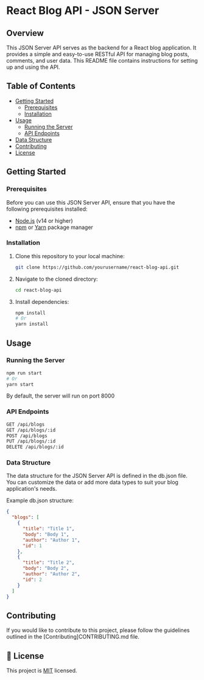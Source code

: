 # React Blog API - JSON Server

## Overview

This JSON Server API serves as the backend for a React blog application. It provides a simple and easy-to-use RESTful API for managing blog posts, comments, and user data. This README file contains instructions for setting up and using the API.

## Table of Contents

- [Getting Started](#getting-started)
  - [Prerequisites](#prerequisites)
  - [Installation](#installation)
- [Usage](#usage)
  - [Running the Server](#running-the-server)
  - [API Endpoints](#api-endpoints)
- [Data Structure](#data-structure)
- [Contributing](#contributing)
- [License](#license)

## Getting Started

### Prerequisites

Before you can use this JSON Server API, ensure that you have the following prerequisites installed:

- [Node.js](https://nodejs.org/) (v14 or higher)
- [npm](https://www.npmjs.com/) or [Yarn](https://yarnpkg.com/) package manager

### Installation

1. Clone this repository to your local machine:

   ```bash
   git clone https://github.com/yourusername/react-blog-api.git

2. Navigate to the cloned directory:

    ```bash
    cd react-blog-api

3. Install dependencies:

    ```bash
    npm install 
    # Or
    yarn install
    ```
## Usage

### Running the Server

```bash
npm run start
# Or
yarn start
```
By default, the server will run on port 8000

### API Endpoints

```bash
GET /api/blogs
GET /api/blogs/:id
POST /api/blogs
PUT /api/blogs/:id
DELETE /api/blogs/:id
```
### Data Structure

The data structure for the JSON Server API is defined in the db.json file. You can customize the data or add more data types to suit your blog application's needs.

Example db.json structure:

```json
{
  "blogs": [
    {
      "title": "Title 1",
      "body": "Body 1",
      "author": "Author 1",
      "id": 1
    },
    {
      "title": "Title 2",
      "body": "Body 2",
      "author": "Author 2",
      "id": 2
    }
  ]
}
```
## Contributing
If you would like to contribute to this project, please follow the guidelines outlined in the [Contributing]CONTRIBUTING.md file.

## 📝 License <a name="license"></a>

This project is [MIT](LICENSE.md) licensed.

